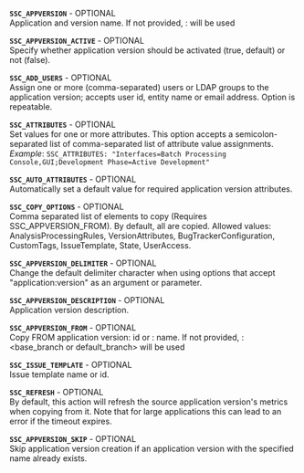 **`SSC_APPVERSION`** - OPTIONAL   
Application and version name. 
If not provided, <repository>:<branch> will be used

**`SSC_APPVERSION_ACTIVE`** - OPTIONAL   
Specify whether application version should be activated (true, default) or not (false).

**`SSC_ADD_USERS`** - OPTIONAL   
Assign one or more (comma-separated) users or LDAP groups to the application version; accepts user id, entity name or email address. Option is repeatable.

**`SSC_ATTRIBUTES`** - OPTIONAL   
Set values for one or more attributes. This option accepts a semicolon-separated list of comma-separated list of attribute value assignments.
*Example*: `SSC_ATTRIBUTES: "Interfaces=Batch Processing Console,GUI;Development Phase=Active Development"`

**`SSC_AUTO_ATTRIBUTES`** - OPTIONAL   
Automatically set a default value for required application version attributes.

**`SSC_COPY_OPTIONS`** - OPTIONAL   
Comma separated list of elements to copy (Requires SSC_APPVERSION_FROM). By default, all are copied.
Allowed values:  AnalysisProcessingRules, VersionAttributes, BugTrackerConfiguration, CustomTags, IssueTemplate, State, UserAccess.

**`SSC_APPVERSION_DELIMITER`** - OPTIONAL   
Change the default delimiter character when using options that accept "application:version" as an argument or parameter.

**`SSC_APPVERSION_DESCRIPTION`** - OPTIONAL   
Application version description.

**`SSC_APPVERSION_FROM`** - OPTIONAL   
Copy FROM application version: id or <application>:<version> name.
If not provided, <repository>:<base_branch or default_branch> will be used

**`SSC_ISSUE_TEMPLATE`** - OPTIONAL   
Issue template name or id.

**`SSC_REFRESH`** - OPTIONAL   
By default, this action will refresh the source application version's metrics when copying from it. Note that for large applications this can lead to an error if the timeout expires.

**`SSC_APPVERSION_SKIP`** - OPTIONAL   
Skip application version creation if an application version with the specified name already exists.





